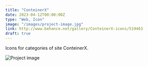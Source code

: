```yaml
---
title: "ConteinerX"
date: 2023-04-12T00:00:00Z
type: "Web, Icon"
image: "/images/project-image.jpg"
link: http://www.behance.net/gallery/ConteinerX-icons/519463
draft: true
---
```


Icons for categories of site ConteinerX.

![Project image](./images/project-image.jpg)

